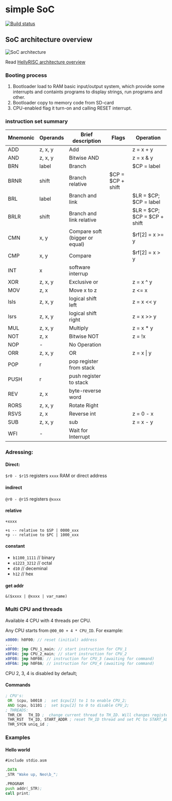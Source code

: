 # simple SoC
[![Build status](https://api.travis-ci.org/Corey-Maler/simple_SoC.svg)](https://travis-ci.org/Corey-Maler/simple_SoC)

## SoC architecture overview

![SoC architecture](https://rawgithub.com/Corey-Maler/simple_SoC/master/docs/soc.svg)


Read [HellyRISC architecture overview](https://github.com/Corey-Maler/simple_SoC/blob/master/docs/HellyRISC.md)

### Booting process
1. Bootloader load to RAM basic input/output system, which provide some interrupts and containts programs to display strings, run programs and other.
2. Bootloader copy to memory code from SD-card
3. CPU-enabled flag it turn-on and calling RESET interrupt.


### instruction set summary

| Mnemonic | Operands | Brief description | Flags | Operation |
| --- | --- | --- | --- | --- |
| ADD | z, x, y |  Add |  | z = x + y  |      |
| AND | z, x, y | Bitwise AND |  | z = x & y |
| BRN | label | Branch | | $CP = label |
| BRNR | shift | Branch relative | $CP = $CP + shift |
| BRL | label | Branch and link | | $LR = $CP; $CP = label |
| BRLR | shift | Branch and link relative | | $LR = $CP; $CP = $CP + shift |
| CMN | x, y | Compare soft (bigger or equal)| | $rf[2] = x >= y |
| CMP | x, y | Compare  |  | $rf[2] = x > y |
| INT | x | software interrup |  |  |
| XOR | z, x, y | Exclusive or | | z = x ^ y |
| MOV | z, x | Move x to z | | z <= x |
| lsls | z, x, y | logical shift left | | z = x << y |
| lsrs | z, x, y | logical shift right | | z = x >> y |
| MUL | z, x, y | Multiply | | z = x * y |
| NOT | z, x | Bitwise NOT | | z = !x |
| NOP | - | No Operation | | |
| ORR | z, x, y | OR | | z = x \| y |
| POP | r | pop register from stack | | |
| PUSH| r | push register to stack | | |
| REV | z, x | byte-reverse word | | |
| RORS | z, x, y | Rotate Right | | |
| RSVS | z, x | Reverse int | | z = 0 - x |
| SUB | z, x, y | sub | | z = x - y |
| WFI | - | Wait for Interrupt | | |


### Adressing:
#### Direct:
`$r0 - $r15` registers
`xxxx` RAM or direct address

#### indirect
`@r0 - @r15` registers
`@xxxx`

#### relative
`+xxxx`

```
+s -- relative to $SP | 0000_xxx
+p -- relative to $PC | 1000_xxx
```

#### constant
* `b1100_1111` // binary
* `o1223_3212` // octal
* `d10` // deceminal
* `h12` // hex

#### get addr
`&($xxxx | @xxxx | var_name)`


### Multi CPU and threads
Available 4 CPU with 4 threads per CPU.

Any CPU starts from `@00_00 + 4 * CPU_ID`. For example:
``` asm
x0000: h0F00; // reset (initial) address
...
x0F00: jmp CPU_1_main; // start instruction for CPU_1
x0F04: jmp CPU_2_main; // start instruction for CPU_2
x0F08: jmp h0F08; // instruction for CPU_3 (awaiting for command)
x0F0A: jmp h0F0A; // instruction for CPU_4 (awaiting for command)
```

CPU 2, 3, 4 is disabled by default;

#### Commands
``` asm
; CPU's:
 OR  $cpu, b0010 ;  set $cpu[2] to 1 to enable CPU_2;
 AND $cpu, b1101 ;  set $cpu[2] to 0 to disable CPU_2;
; THREADS:
 THR_CH   TH_ID ;  change current thread to TH_ID. Will changes registes and stack pointer bank.
 THR_RST  TH_ID, START_ADDR ; reset TH_ID thread and set PC to START_ADDR and start thread
 THR_SYCN uniq_id ; 
```

### Examples
#### Hello world
``` asm
#include stdio.asm

.DATA
_STR "Wake up, Neo\b_";

.PROGRAM
push addr(_STR);
call print;
```
